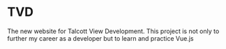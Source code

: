 # TVD
The new website for Talcott View Development.  This project is not only to further my career as a developer but to learn and practice Vue.js
